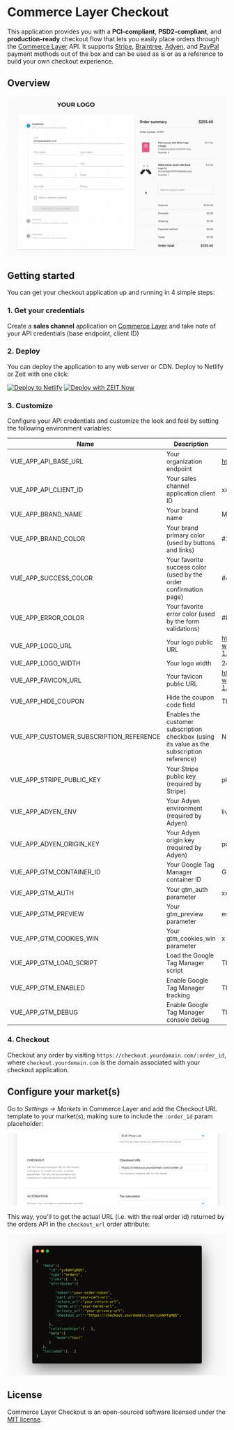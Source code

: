 # Commerce Layer Checkout

This application provides you with a **PCI-compliant**, **PSD2-compliant**, and **production-ready** checkout flow that lets you easily place orders through the [Commerce Layer](https://commercelayer.io/) API. It supports [Stripe](https://stripe.com), [Braintree](https://www.braintreepayments.com), [Adyen](https://www.adyen.com/), and [PayPal](https://www.paypal.com) payment methods out of the box and can be used as is or as a reference to build your own checkout experience.

## Overview

![Demo](docs/demo.gif?raw=true 'Demo')

## Getting started

You can get your checkout application up and running in 4 simple steps:

### 1. Get your credentials

Create a **sales channel** application on [Commerce Layer](https://commercelayer.io) and take note of your API credentials (base endpoint, client ID)

### 2. Deploy

You can deploy the application to any web server or CDN. Deploy to Netlify or Zeit with one click:

[![Deploy to Netlify](https://www.netlify.com/img/deploy/button.svg)](https://app.netlify.com/start/deploy?repository=https://github.com/commercelayer/commercelayer-checkout)
[![Deploy with ZEIT Now](https://zeit.co/button)](https://zeit.co/new/project?template=https://github.com/commercelayer/commercelayer-checkout)

### 3. Customize

Configure your API credentials and customize the look and feel by setting the following environment variables:

| Name                                    | Description                                                                                | Example                                                   |
| --------------------------------------- | ------------------------------------------------------------------------------------------ | --------------------------------------------------------- |
| VUE_APP_API_BASE_URL                    | Your organization endpoint                                                                 | https://acme.commercelayer.io                             |
| VUE_APP_API_CLIENT_ID                   | Your sales channel application client ID                                                   | xxxxxxxxxxxxxxxxxxxx                                      |
| VUE_APP_BRAND_NAME                      | Your brand name                                                                            | My Brand                                                  |
| VUE_APP_BRAND_COLOR                     | Your brand primary color (used by buttons and links)                                       | #1976D2                                                   |
| VUE_APP_SUCCESS_COLOR                   | Your favorite success color (used by the order confirmation page)                          | #4CAF50                                                   |
| VUE_APP_ERROR_COLOR                     | Your favorite error color (used by the form validations)                                   | #D32F2F                                                   |
| VUE_APP_LOGO_URL                        | Your logo public URL                                                                       | https://yourbucket.s3-eu-west-1.amazonaws.com/logo.png    |
| VUE_APP_LOGO_WIDTH                      | Your logo width                                                                            | 240                                                       |
| VUE_APP_FAVICON_URL                     | Your favicon public URL                                                                    | https://yourbucket.s3-eu-west-1.amazonaws.com/favicon.ico |
| VUE_APP_HIDE_COUPON                     | Hide the coupon code field                                                                 | TRUE                                                      |
| VUE_APP_CUSTOMER_SUBSCRIPTION_REFERENCE | Enables the customer subscription checkbox (using its value as the subscription reference) | NEWSLETTER                                                |
| VUE_APP_STRIPE_PUBLIC_KEY               | Your Stripe public key (required by Stripe)                                                | pk_live_XXXXXXXXXX                                        |
| VUE_APP_ADYEN_ENV                       | Your Adyen environment (required by Adyen)                                                 | live                                                      |
| VUE_APP_ADYEN_ORIGIN_KEY                | Your Adyen origin key (required by Adyen)                                                  | pub.v2.XXXXX.YYYYY.ZZZZZ                                  |
| VUE_APP_GTM_CONTAINER_ID                | Your Google Tag Manager container ID                                                       | GTM-XXXXXXX                                               |
| VUE_APP_GTM_AUTH                        | Your gtm_auth parameter                                                                    | xxxxxxxxxx                                                |
| VUE_APP_GTM_PREVIEW                     | Your gtm_preview parameter                                                                 | env-1                                                     |
| VUE_APP_GTM_COOKIES_WIN                 | Your gtm_cookies_win parameter                                                             | x                                                         |
| VUE_APP_GTM_LOAD_SCRIPT                 | Load the Google Tag Manager script                                                         | TRUE                                                      |
| VUE_APP_GTM_ENABLED                     | Enable Google Tag Manager tracking                                                         | TRUE                                                      |
| VUE_APP_GTM_DEBUG                       | Enable Google Tag Manager console debug                                                    | TRUE                                                      |

### 4. Checkout

Checkout any order by visiting `https://checkout.yourdomain.com/:order_id`, where `checkout.yourdomain.com` is the domain associated with your checkout application.

## Configure your market(s)

Go to _Settings → Markets_ in Commerce Layer and add the Checkout URL template to your market(s), making sure to include the `:order_id` param placeholder:

![Checkout URL configuration](docs/checkout-url-config.png?raw=true 'Checkout URL configuration')

This way, you'll to get the actual URL (i.e. with the real order id) returned by the orders API in the `checkout_url` order attribute:

![Checkout URL API response](docs/checkout-url-api-response-snippet.png?raw=true 'Checkout URL API response')

## License

Commerce Layer Checkout is an open-sourced software licensed under the [MIT license](LICENSE.txt).
